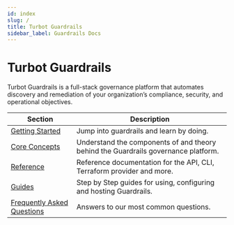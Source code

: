 ```yaml
---
id: index
slug: /
title: Turbot Guardrails
sidebar_label: Guardrails Docs
---
```


# Turbot Guardrails

Turbot Guardrails is a full-stack governance platform that automates discovery and remediation of your organization’s compliance, security, and operational objectives.

| Section | Description
| - | -
| [Getting Started](getting-started/) | Jump into guardrails and learn by doing.
| [Core Concepts](concepts/) | Understand the components of and theory behind the Guardrails governance platform.
| [Reference](reference/) | Reference documentation for the API, CLI, Terraform provider and more.
| [Guides](guides/) | Step by Step guides for using, configuring and hosting Guardrails.
| [Frequently Asked Questions](faq/) | Answers to our most common questions.